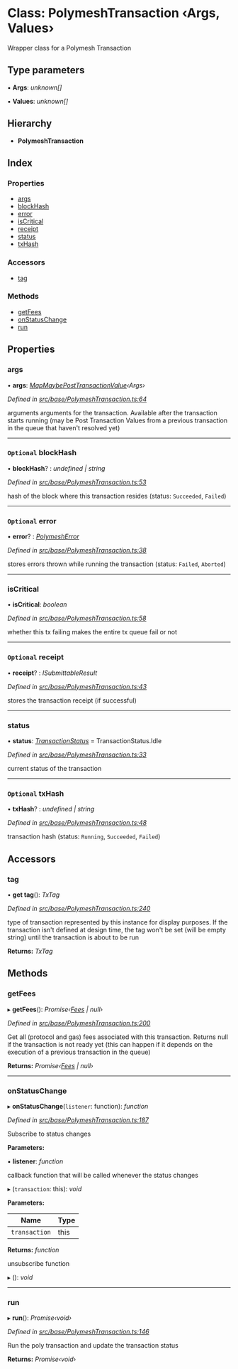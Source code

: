 # Class: PolymeshTransaction ‹**Args, Values**›

Wrapper class for a Polymesh Transaction

## Type parameters

▪ **Args**: *unknown[]*

▪ **Values**: *unknown[]*

## Hierarchy

* **PolymeshTransaction**

## Index

### Properties

* [args](base.polymeshtransaction.md#args)
* [blockHash](base.polymeshtransaction.md#optional-blockhash)
* [error](base.polymeshtransaction.md#optional-error)
* [isCritical](base.polymeshtransaction.md#iscritical)
* [receipt](base.polymeshtransaction.md#optional-receipt)
* [status](base.polymeshtransaction.md#status)
* [txHash](base.polymeshtransaction.md#optional-txhash)

### Accessors

* [tag](base.polymeshtransaction.md#tag)

### Methods

* [getFees](base.polymeshtransaction.md#getfees)
* [onStatusChange](base.polymeshtransaction.md#onstatuschange)
* [run](base.polymeshtransaction.md#run)

## Properties

###  args

• **args**: *[MapMaybePostTransactionValue](../modules/types.md#mapmaybeposttransactionvalue)‹Args›*

*Defined in [src/base/PolymeshTransaction.ts:64](https://github.com/PolymathNetwork/polymesh-sdk/blob/d7c2770/src/base/PolymeshTransaction.ts#L64)*

arguments arguments for the transaction. Available after the transaction starts running
(may be Post Transaction Values from a previous transaction in the queue that haven't resolved yet)

___

### `Optional` blockHash

• **blockHash**? : *undefined | string*

*Defined in [src/base/PolymeshTransaction.ts:53](https://github.com/PolymathNetwork/polymesh-sdk/blob/d7c2770/src/base/PolymeshTransaction.ts#L53)*

hash of the block where this transaction resides (status: `Succeeded`, `Failed`)

___

### `Optional` error

• **error**? : *[PolymeshError](../modules/base.md#polymesherror)*

*Defined in [src/base/PolymeshTransaction.ts:38](https://github.com/PolymathNetwork/polymesh-sdk/blob/d7c2770/src/base/PolymeshTransaction.ts#L38)*

stores errors thrown while running the transaction (status: `Failed`, `Aborted`)

___

###  isCritical

• **isCritical**: *boolean*

*Defined in [src/base/PolymeshTransaction.ts:58](https://github.com/PolymathNetwork/polymesh-sdk/blob/d7c2770/src/base/PolymeshTransaction.ts#L58)*

whether this tx failing makes the entire tx queue fail or not

___

### `Optional` receipt

• **receipt**? : *ISubmittableResult*

*Defined in [src/base/PolymeshTransaction.ts:43](https://github.com/PolymathNetwork/polymesh-sdk/blob/d7c2770/src/base/PolymeshTransaction.ts#L43)*

stores the transaction receipt (if successful)

___

###  status

• **status**: *[TransactionStatus](../enums/types.transactionstatus.md)* = TransactionStatus.Idle

*Defined in [src/base/PolymeshTransaction.ts:33](https://github.com/PolymathNetwork/polymesh-sdk/blob/d7c2770/src/base/PolymeshTransaction.ts#L33)*

current status of the transaction

___

### `Optional` txHash

• **txHash**? : *undefined | string*

*Defined in [src/base/PolymeshTransaction.ts:48](https://github.com/PolymathNetwork/polymesh-sdk/blob/d7c2770/src/base/PolymeshTransaction.ts#L48)*

transaction hash (status: `Running`, `Succeeded`, `Failed`)

## Accessors

###  tag

• **get tag**(): *TxTag*

*Defined in [src/base/PolymeshTransaction.ts:240](https://github.com/PolymathNetwork/polymesh-sdk/blob/d7c2770/src/base/PolymeshTransaction.ts#L240)*

type of transaction represented by this instance for display purposes.
If the transaction isn't defined at design time, the tag won't be set (will be empty string) until the transaction is about to be run

**Returns:** *TxTag*

## Methods

###  getFees

▸ **getFees**(): *Promise‹[Fees](../interfaces/types.fees.md) | null›*

*Defined in [src/base/PolymeshTransaction.ts:200](https://github.com/PolymathNetwork/polymesh-sdk/blob/d7c2770/src/base/PolymeshTransaction.ts#L200)*

Get all (protocol and gas) fees associated with this transaction. Returns null
if the transaction is not ready yet (this can happen if it depends on the execution of a
previous transaction in the queue)

**Returns:** *Promise‹[Fees](../interfaces/types.fees.md) | null›*

___

###  onStatusChange

▸ **onStatusChange**(`listener`: function): *function*

*Defined in [src/base/PolymeshTransaction.ts:187](https://github.com/PolymathNetwork/polymesh-sdk/blob/d7c2770/src/base/PolymeshTransaction.ts#L187)*

Subscribe to status changes

**Parameters:**

▪ **listener**: *function*

callback function that will be called whenever the status changes

▸ (`transaction`: this): *void*

**Parameters:**

Name | Type |
------ | ------ |
`transaction` | this |

**Returns:** *function*

unsubscribe function

▸ (): *void*

___

###  run

▸ **run**(): *Promise‹void›*

*Defined in [src/base/PolymeshTransaction.ts:146](https://github.com/PolymathNetwork/polymesh-sdk/blob/d7c2770/src/base/PolymeshTransaction.ts#L146)*

Run the poly transaction and update the transaction status

**Returns:** *Promise‹void›*
